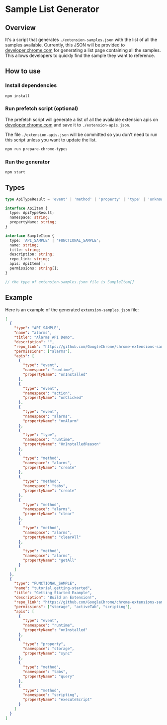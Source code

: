 # Sample List Generator

## Overview

It's a script that generates `./extension-samples.json` with the list of all the samples available. Currently, this JSON will be provided to [developer.chrome.com](https://developer.chrome.com) for generating a list page containing all the samples. This allows developers to quickly find the sample they want to reference.

## How to use

### Install dependencies

```bash
npm install
```

### Run prefetch script (optional)

The prefetch script will generate a list of all the available extension apis on [developer.chrome.com](https://developer.chrome.com/docs/extensions/reference) and save it to `./extension-apis.json`.

The file `./extension-apis.json` will be committed so you don't need to run this script unless you want to update the list.

```bash
npm run prepare-chrome-types
```

### Run the generator

```bash
npm start
```

## Types

```ts
type ApiTypeResult = 'event' | 'method' | 'property' | 'type' | 'unknown';

interface ApiItem {
  type: ApiTypeResult;
  namespace: string;
  propertyName: string;
}

interface SampleItem {
  type: 'API_SAMPLE' | 'FUNCTIONAL_SAMPLE';
  name: string;
  title: string;
  description: string;
  repo_link: string;
  apis: ApiItem[];
  permissions: string[];
}

// the type of extension-samples.json file is SampleItem[]
```

## Example

Here is an example of the generated `extension-samples.json` file:

```json
[
  {
    "type": "API_SAMPLE",
    "name": "alarms",
    "title": "Alarms API Demo",
    "description": "",
    "repo_link": "https://github.com/GoogleChrome/chrome-extensions-samples/tree/main/api-samples/alarms",
    "permissions": ["alarms"],
    "apis": [
      {
        "type": "event",
        "namespace": "runtime",
        "propertyName": "onInstalled"
      },
      {
        "type": "event",
        "namespace": "action",
        "propertyName": "onClicked"
      },
      {
        "type": "event",
        "namespace": "alarms",
        "propertyName": "onAlarm"
      },
      {
        "type": "type",
        "namespace": "runtime",
        "propertyName": "OnInstalledReason"
      },
      {
        "type": "method",
        "namespace": "alarms",
        "propertyName": "create"
      },
      {
        "type": "method",
        "namespace": "tabs",
        "propertyName": "create"
      },
      {
        "type": "method",
        "namespace": "alarms",
        "propertyName": "clear"
      },
      {
        "type": "method",
        "namespace": "alarms",
        "propertyName": "clearAll"
      },
      {
        "type": "method",
        "namespace": "alarms",
        "propertyName": "getAll"
      }
    ]
  },
  {
    "type": "FUNCTIONAL_SAMPLE",
    "name": "tutorial.getting-started",
    "title": "Getting Started Example",
    "description": "Build an Extension!",
    "repo_link": "https://github.com/GoogleChrome/chrome-extensions-samples/tree/main/functional-samples/tutorial.getting-started",
    "permissions": ["storage", "activeTab", "scripting"],
    "apis": [
      {
        "type": "event",
        "namespace": "runtime",
        "propertyName": "onInstalled"
      },
      {
        "type": "property",
        "namespace": "storage",
        "propertyName": "sync"
      },
      {
        "type": "method",
        "namespace": "tabs",
        "propertyName": "query"
      },
      {
        "type": "method",
        "namespace": "scripting",
        "propertyName": "executeScript"
      }
    ]
  }
]
```
